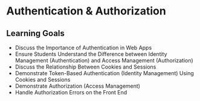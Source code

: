 #  Authentication & Authorization
## Learning Goals
* Discuss the Importance of Authentication in Web Apps
* Ensure Students Understand the Difference between Identity Management (Authentication) and Access Management (Authorization)
* Discuss the Relationship Between Cookies and Sessions
* Demonstrate Token-Based Authentication (Identity Management) Using Cookies and Sessions
* Demonstrate Authorization (Access Management)
* Handle Authorization Errors on the Front End